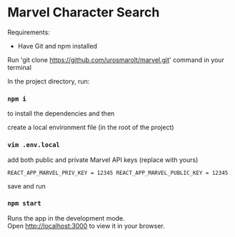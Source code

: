 # Marvel Character Search

Requirements:

- Have Git and npm installed

Run 'git clone https://github.com/urosmarolt/marvel.git' command in your terminal

In the project directory, run:

### `npm i`

to install the dependencies and then

create a local environment file (in the root of the project)

### `vim .env.local`

add both public and private Marvel API keys (replace with yours)

`REACT_APP_MARVEL_PRIV_KEY = 12345
REACT_APP_MARVEL_PUBLIC_KEY = 12345`

save and run 

### `npm start`

Runs the app in the development mode.\
Open [http://localhost:3000](http://localhost:3000) to view it in your browser.
